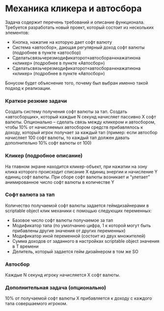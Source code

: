 <H1>Механика кликера и автосбора</H1>

<div>
Задача содержит перечень требований и описание функционала. Требуется разработать новый проект, который состоит из нескольких элементов:
  <ul>
    <li>
      Кнопка, нажатие на которую дает софт валюту
    </li>
    <li>
      Система «автосбор», дающая регулярный доход софт валюты (подробнее в
пункте «автосбор)
    </li>
    <li>
      Сделатьсвязьчерезмодификаторот«автосбора»кнажатиюна
«кликер» (подробнее в пункте «Автосбор»)
    </li>
    <li>
      Сделатьсвязьчерезмодификаторот«автосбора»кнажатиюна
«кликер» (подробнее в пункте «Автосбор»)
    </li>
  </ul>
Бонусом будет объяснение того, почему был выбран именно такой подход к реализации.
</div>
<h3>Краткое резюме задачи</h3>
<div>
  Создать систему получения софт валюты за тап. Создать «автосборщик», который каждые N секунд начисляет пассивно X софт валюты.
Опционально – сделать связь между кликером и автосбором, чтобы 10% от начисляемых автосбором средств прибавлялось к доходу, который игрок получает за каждый тап
(пример: если автосбор начисляет 100 софт валюты, то каждый тап должен давать дополнительно 10% софт валюты от 100)
</div>
<h3>Кликер (подробное описание)</h3>
<div>
  На главном экране находится кликер-объект, при нажатии на зону клика которого происходит списание X единиц энергии и начисление Y единиц софт валюты.
При сборе софт валюты возникает и “улетает” анимированное число софт валюты в количестве Y
</div>
<h3>Софт валюта за тап</h3>
<div>
  Количество получаемой софт валюты задается геймдизайнерами в scriptable object клик механики с помощью следующих переменных:
  <ul>
    <li>
      Базовое число софт валюты получаемое за тап
    </li>
      <li>
      Модификатор тапа (по умолчанию цифра, 1 к которой могут быть прибавлены
другие значения от других переменных)
    </li>
      <li>
      Модификатор иной переменной (состоит из двух множителей)
    </li>
    <li>
      Сумма доходов от заданного в настройках scriptable object значения в T времени
    </li>
    <li>
    Делитель, который задается гейм дизайнером в том же SO
    </li>
  </ul>
</div>
<h3>Автосбор</h3>
<div>
  Каждые N секунд игроку начисляется X софт валюты.
</div>
<h3>Дополнительная задача (опционально)</h3>
<div>10% от получаемой софт валюты X прибавляется к доходу c каждого тапа совершаемого игроком.</div>

